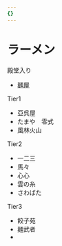```yaml
---
{}
---
```

# ラーメン

殿堂入り

- [麺屋](https://www.notion.so葵)

Tier1

- 亞呉屋  
- たまや　零式  
- 風林火山  

Tier2

- 一二三  
- 馬々  
- 心心  
- 雲の糸  
- さわばた  

Tier3

- 餃子苑  
- 麺武者  
-